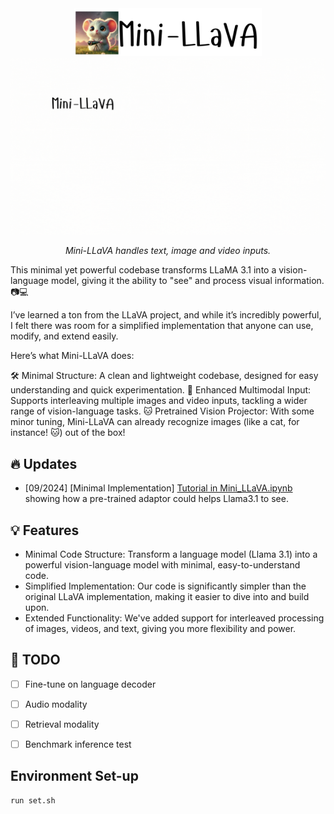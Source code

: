 <!-- <div style="display: flex; align-items: center; margin-bottom: 20px;"> -->
<div align="center">
  <img src="data/title.png" width="300" alt="llava">
</div>
<div align="center">
  <img src="data/mini-llava-visual.gif" width="800" alt="Mini-LLaVA Demo">
  <p><em>Mini-LLaVA handles text, image and video inputs.</em></p>
</div>

This minimal yet powerful codebase transforms LLaMA 3.1 into a vision-language model, giving it the ability to "see" and process visual information. 📷💻

I’ve learned a ton from the LLaVA project, and while it’s incredibly powerful, I felt there was room for a simplified implementation that anyone can use, modify, and extend easily.

Here’s what Mini-LLaVA does:

🛠️ Minimal Structure: A clean and lightweight codebase, designed for easy understanding and quick experimentation.
🎥 Enhanced Multimodal Input: Supports interleaving multiple images and video inputs, tackling a wider range of vision-language tasks.
🐱 Pretrained Vision Projector: With some minor tuning, Mini-LLaVA can already recognize images (like a cat, for instance! 🐱) out of the box!



## 🔥 Updates
- [09/2024] [Minimal Implementation] [Tutorial in Mini_LLaVA.ipynb](Mini_LLaVA.ipynb) showing how a pre-trained adaptor could helps Llama3.1 to see.


## 💡 Features
- Minimal Code Structure: Transform a language model (Llama 3.1) into a powerful vision-language model with minimal, easy-to-understand code.
- Simplified Implementation: Our code is significantly simpler than the original LLaVA implementation, making it easier to dive into and build upon.
- Extended Functionality: We've added support for interleaved processing of images, videos, and text, giving you more flexibility and power.

## 🚧 TODO 
- [ ] Fine-tune on language decoder
- [ ] Audio modality
- [ ] Retrieval modality
- [ ] Benchmark inference test


## Environment Set-up
```shell
run set.sh
```


